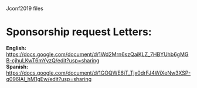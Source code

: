 Jconf2019 files

# Sponsorship request Letters:  
**English:** https://docs.google.com/document/d/1Wd2Mrn6szQaiKLZ_7HBYUhb6gMGB-cjhuLKwT6mYyzQ/edit?usp=sharing  
**Spanish:** https://docs.google.com/document/d/1GOQWE6iT_Tjx0drFJ4WiXeNw3XSP-q096lAl_hM1gEw/edit?usp=sharing

